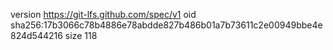 version https://git-lfs.github.com/spec/v1
oid sha256:17b3066c78b4886e78abdde827b486b01a7b73611c2e00949bbe4e824d544216
size 118
